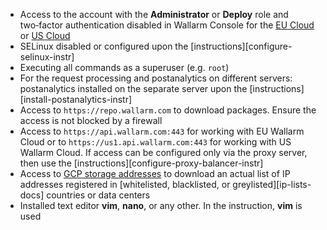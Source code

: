 * Access to the account with the **Administrator** or **Deploy** role and two‑factor authentication disabled in Wallarm Console for the [EU Cloud](https://my.wallarm.com/) or [US Cloud](https://us1.my.wallarm.com/)
* SELinux disabled or configured upon the [instructions][configure-selinux-instr]
* Executing all commands as a superuser (e.g. `root`)
* For the request processing and postanalytics on different servers: postanalytics installed on the separate server upon the [instructions][install-postanalytics-instr]
* Access to `https://repo.wallarm.com` to download packages. Ensure the access is not blocked by a firewall
* Access to `https://api.wallarm.com:443` for working with EU Wallarm Cloud or to `https://us1.api.wallarm.com:443` for working with US Wallarm Cloud. If access can be configured only via the proxy server, then use the [instructions][configure-proxy-balancer-instr]
* Access to [GCP storage addresses](https://www.gstatic.com/ipranges/goog.json) to download an actual list of IP addresses registered in [whitelisted, blacklisted, or greylisted][ip-lists-docs] countries or data centers
* Installed text editor **vim**, **nano**, or any other. In the instruction, **vim** is used

